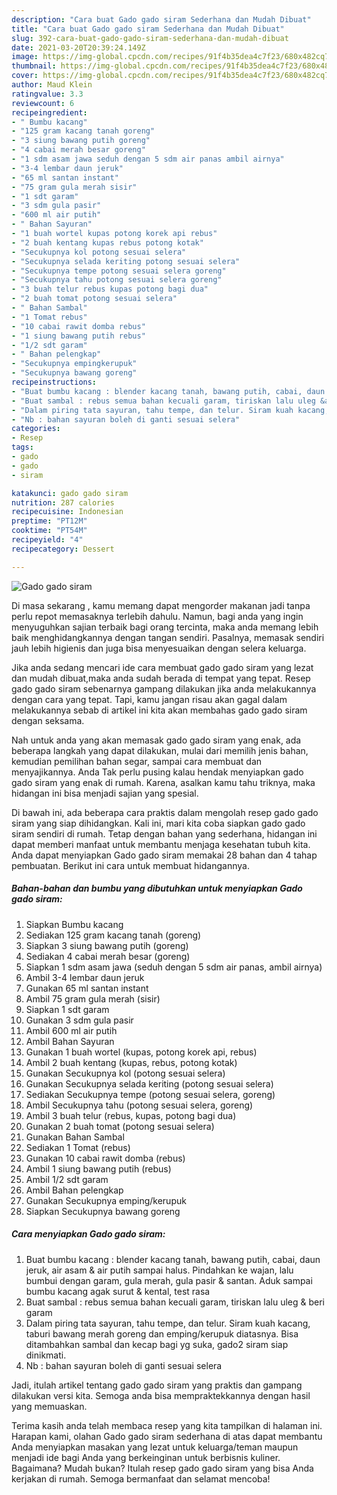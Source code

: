 ```yaml
---
description: "Cara buat Gado gado siram Sederhana dan Mudah Dibuat"
title: "Cara buat Gado gado siram Sederhana dan Mudah Dibuat"
slug: 392-cara-buat-gado-gado-siram-sederhana-dan-mudah-dibuat
date: 2021-03-20T20:39:24.149Z
image: https://img-global.cpcdn.com/recipes/91f4b35dea4c7f23/680x482cq70/gado-gado-siram-foto-resep-utama.jpg
thumbnail: https://img-global.cpcdn.com/recipes/91f4b35dea4c7f23/680x482cq70/gado-gado-siram-foto-resep-utama.jpg
cover: https://img-global.cpcdn.com/recipes/91f4b35dea4c7f23/680x482cq70/gado-gado-siram-foto-resep-utama.jpg
author: Maud Klein
ratingvalue: 3.3
reviewcount: 6
recipeingredient:
- " Bumbu kacang"
- "125 gram kacang tanah goreng"
- "3 siung bawang putih goreng"
- "4 cabai merah besar goreng"
- "1 sdm asam jawa seduh dengan 5 sdm air panas ambil airnya"
- "3-4 lembar daun jeruk"
- "65 ml santan instant"
- "75 gram gula merah sisir"
- "1 sdt garam"
- "3 sdm gula pasir"
- "600 ml air putih"
- " Bahan Sayuran"
- "1 buah wortel kupas potong korek api rebus"
- "2 buah kentang kupas rebus potong kotak"
- "Secukupnya kol potong sesuai selera"
- "Secukupnya selada keriting potong sesuai selera"
- "Secukupnya tempe potong sesuai selera goreng"
- "Secukupnya tahu potong sesuai selera goreng"
- "3 buah telur rebus kupas potong bagi dua"
- "2 buah tomat potong sesuai selera"
- " Bahan Sambal"
- "1 Tomat rebus"
- "10 cabai rawit domba rebus"
- "1 siung bawang putih rebus"
- "1/2 sdt garam"
- " Bahan pelengkap"
- "Secukupnya empingkerupuk"
- "Secukupnya bawang goreng"
recipeinstructions:
- "Buat bumbu kacang : blender kacang tanah, bawang putih, cabai, daun jeruk, air asam &amp; air putih sampai halus. Pindahkan ke wajan, lalu bumbui dengan garam, gula merah, gula pasir &amp; santan. Aduk sampai bumbu kacang agak surut &amp; kental, test rasa"
- "Buat sambal : rebus semua bahan kecuali garam, tiriskan lalu uleg &amp; beri garam"
- "Dalam piring tata sayuran, tahu tempe, dan telur. Siram kuah kacang, taburi bawang merah goreng dan emping/kerupuk diatasnya. Bisa ditambahkan sambal dan kecap bagi yg suka, gado2 siram siap dinikmati."
- "Nb : bahan sayuran boleh di ganti sesuai selera"
categories:
- Resep
tags:
- gado
- gado
- siram

katakunci: gado gado siram 
nutrition: 287 calories
recipecuisine: Indonesian
preptime: "PT12M"
cooktime: "PT54M"
recipeyield: "4"
recipecategory: Dessert

---
```



![Gado gado siram](https://img-global.cpcdn.com/recipes/91f4b35dea4c7f23/680x482cq70/gado-gado-siram-foto-resep-utama.jpg)

Di masa  sekarang , kamu memang dapat mengorder makanan jadi tanpa perlu repot memasaknya terlebih dahulu. Namun, bagi anda yang ingin menyuguhkan sajian terbaik bagi orang tercinta, maka anda memang lebih baik menghidangkannya dengan tangan sendiri. Pasalnya, memasak sendiri jauh lebih higienis dan juga bisa menyesuaikan dengan selera keluarga.

Jika anda sedang mencari ide cara membuat gado gado siram yang lezat dan mudah dibuat,maka anda sudah berada di tempat yang tepat. Resep gado gado siram  sebenarnya gampang dilakukan jika anda melakukannya dengan cara yang tepat. Tapi, kamu jangan risau akan gagal dalam melakukannya 
sebab di artikel ini kita akan membahas gado gado siram dengan seksama.  



Nah untuk anda yang akan memasak gado gado siram yang enak, ada beberapa langkah yang dapat dilakukan, mulai dari memilih jenis bahan, kemudian pemilihan bahan segar, sampai cara membuat dan menyajikannya. Anda Tak perlu pusing kalau hendak menyiapkan gado gado siram yang enak di rumah. Karena, asalkan kamu  tahu triknya, maka hidangan ini bisa menjadi sajian yang spesial.

Di bawah ini, ada beberapa cara praktis  dalam mengolah resep gado gado siram yang siap dihidangkan. Kali ini, mari kita coba siapkan gado gado siram sendiri di rumah. Tetap dengan bahan yang sederhana, hidangan ini dapat memberi manfaat untuk membantu menjaga kesehatan tubuh kita. Anda dapat menyiapkan Gado gado siram memakai 28 bahan dan 4 tahap pembuatan. Berikut ini cara untuk membuat hidangannya.

<!--inarticleads1-->

##### Bahan-bahan dan bumbu yang dibutuhkan untuk menyiapkan Gado gado siram:

1. Siapkan  Bumbu kacang
1. Sediakan 125 gram kacang tanah (goreng)
1. Siapkan 3 siung bawang putih (goreng)
1. Sediakan 4 cabai merah besar (goreng)
1. Siapkan 1 sdm asam jawa (seduh dengan 5 sdm air panas, ambil airnya)
1. Ambil 3-4 lembar daun jeruk
1. Gunakan 65 ml santan instant
1. Ambil 75 gram gula merah (sisir)
1. Siapkan 1 sdt garam
1. Gunakan 3 sdm gula pasir
1. Ambil 600 ml air putih
1. Ambil  Bahan Sayuran
1. Gunakan 1 buah wortel (kupas, potong korek api, rebus)
1. Ambil 2 buah kentang (kupas, rebus, potong kotak)
1. Gunakan Secukupnya kol (potong sesuai selera)
1. Gunakan Secukupnya selada keriting (potong sesuai selera)
1. Sediakan Secukupnya tempe (potong sesuai selera, goreng)
1. Ambil Secukupnya tahu (potong sesuai selera, goreng)
1. Ambil 3 buah telur (rebus, kupas, potong bagi dua)
1. Gunakan 2 buah tomat (potong sesuai selera)
1. Gunakan  Bahan Sambal
1. Sediakan 1 Tomat (rebus)
1. Gunakan 10 cabai rawit domba (rebus)
1. Ambil 1 siung bawang putih (rebus)
1. Ambil 1/2 sdt garam
1. Ambil  Bahan pelengkap
1. Gunakan Secukupnya emping/kerupuk
1. Siapkan Secukupnya bawang goreng




<!--inarticleads2-->

##### Cara menyiapkan Gado gado siram:

1. Buat bumbu kacang : blender kacang tanah, bawang putih, cabai, daun jeruk, air asam &amp; air putih sampai halus. Pindahkan ke wajan, lalu bumbui dengan garam, gula merah, gula pasir &amp; santan. Aduk sampai bumbu kacang agak surut &amp; kental, test rasa
1. Buat sambal : rebus semua bahan kecuali garam, tiriskan lalu uleg &amp; beri garam
1. Dalam piring tata sayuran, tahu tempe, dan telur. Siram kuah kacang, taburi bawang merah goreng dan emping/kerupuk diatasnya. Bisa ditambahkan sambal dan kecap bagi yg suka, gado2 siram siap dinikmati.
1. Nb : bahan sayuran boleh di ganti sesuai selera




Jadi, itulah artikel tentang  gado gado siram  yang praktis dan gampang dilakukan versi kita. Semoga anda bisa mempraktekkannya dengan hasil yang memuaskan. 

Terima kasih anda telah membaca resep yang kita tampilkan di halaman ini. Harapan kami, olahan  Gado gado siram sederhana di atas dapat membantu Anda menyiapkan masakan yang lezat untuk keluarga/teman maupun menjadi ide bagi Anda yang berkeinginan untuk berbisnis kuliner. Bagaimana? Mudah bukan? Itulah resep gado gado siram yang bisa Anda kerjakan di rumah. Semoga bermanfaat dan selamat mencoba!

